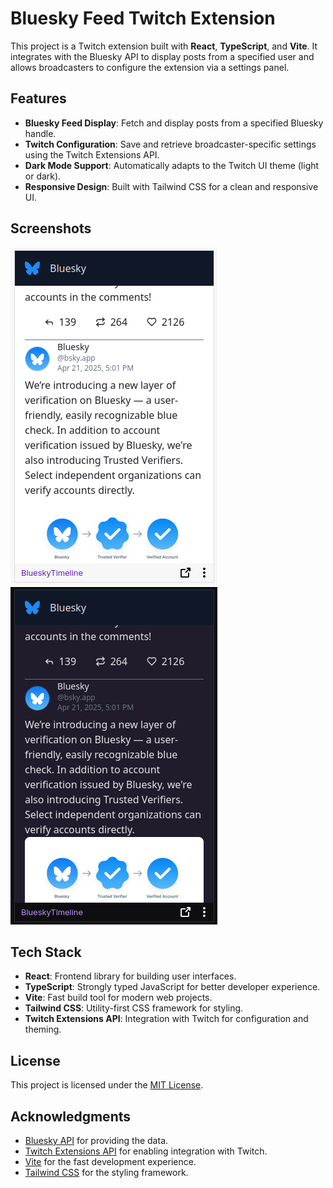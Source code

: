 # Bluesky Feed Twitch Extension

This project is a Twitch extension built with **React**, **TypeScript**, and **Vite**. It integrates with the Bluesky API to display posts from a specified user and allows broadcasters to configure the extension via a settings panel.

## Features

- **Bluesky Feed Display**: Fetch and display posts from a specified Bluesky handle.
- **Twitch Configuration**: Save and retrieve broadcaster-specific settings using the Twitch Extensions API.
- **Dark Mode Support**: Automatically adapts to the Twitch UI theme (light or dark).
- **Responsive Design**: Built with Tailwind CSS for a clean and responsive UI.

## Screenshots

![Light Mode](./screenshots/LightMode.png)
![Dark Mode](./screenshots/DarkMode.png)

## Tech Stack

- **React**: Frontend library for building user interfaces.
- **TypeScript**: Strongly typed JavaScript for better developer experience.
- **Vite**: Fast build tool for modern web projects.
- **Tailwind CSS**: Utility-first CSS framework for styling.
- **Twitch Extensions API**: Integration with Twitch for configuration and theming.

## License

This project is licensed under the [MIT License](LICENSE).

## Acknowledgments

- [Bluesky API](https://bsky.app/) for providing the data.
- [Twitch Extensions API](https://dev.twitch.tv/docs/extensions) for enabling integration with Twitch.
- [Vite](https://vitejs.dev/) for the fast development experience.
- [Tailwind CSS](https://tailwindcss.com/) for the styling framework.
